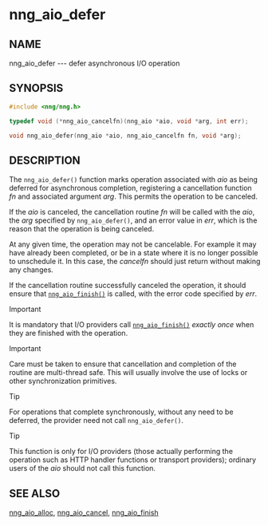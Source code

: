 # nng_aio_defer

## NAME

nng_aio_defer --- defer asynchronous I/O operation

## SYNOPSIS

```c
#include <nng/nng.h>

typedef void (*nng_aio_cancelfn)(nng_aio *aio, void *arg, int err);

void nng_aio_defer(nng_aio *aio, nng_aio_cancelfn fn, void *arg);
```

## DESCRIPTION

The `nng_aio_defer()` function marks operation associated with _aio_ as
being deferred for asynchronous completion, registering a cancellation
function _fn_ and associated argument _arg_.
This permits the operation to be canceled.

If the _aio_ is canceled, the cancellation routine _fn_ will be called
with the _aio_, the _arg_ specified by `nng_aio_defer()`, and an error
value in _err_, which is the reason that the operation is being canceled.

At any given time, the operation may not be cancelable.
For example it may have already been
completed, or be in a state where it is no longer possible to unschedule it.
In this case, the _cancelfn_ should just return without making any changes.

If the cancellation routine successfully canceled the operation, it should
ensure that [`nng_aio_finish()`](nng_aio_finish.md) is called, with the
error code specified by _err_.

> [!IMPORTANT]
> It is mandatory that I/O providers call [`nng_aio_finish()`](nng_aio_finish.md) _*exactly once*_ when they are finished with the operation.

> [!IMPORTANT]
> Care must be taken to ensure that cancellation and completion of
> the routine are multi-thread safe. This will usually involve the use
> of locks or other synchronization primitives.

> [!TIP]
> For operations that complete synchronously, without any need to be
> deferred, the provider need not call `nng_aio_defer()`.

> [!TIP]
> This function is only for I/O providers (those actually performing
> the operation such as HTTP handler functions or transport providers); ordinary
> users of the _aio_ should not call this function.

## SEE ALSO

[nng_aio_alloc](../aio/nng_aio_alloc.md),
[nng_aio_cancel](../aio/nng_aio_cancel.md),
[nng_aio_finish](nng_aio_finish.md)
